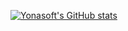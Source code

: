 [![Yonasoft's GitHub stats](https://github-readme-stats.vercel.app/api/top-langs/?username=yonasoft&layout=pie&langs_count=8&theme=tokyonight)](https://github.com/anuraghazra//github-readme-stats)
